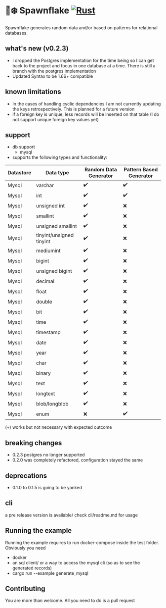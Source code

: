 # 🐙❄️ Spawnflake [![Rust](https://github.com/elasticrash/spawnflake/actions/workflows/rust.yml/badge.svg)](https://github.com/elasticrash/spawnflake/actions/workflows/rust.yml)

Spawnflake generates random data and/or based on patterns for relational databases.


## what's new (v0.2.3)
* I dropped the Postgres implementation for the time being so I can get back to the project and focus in one database at a time. There is still a branch with the postgres implementation
* Updated Syntax to be 1.66+ compatible

## known limitations
*  In the cases of handling cyclic dependencies I am not currently updating the keys retrospectively. This is planned for a future version
* if a foreign key is unique, less records will be inserted on that table (I do not support unique foreign key values yet)

## support 
* db support
    - mysql
* supports the following types and functionality:

| Datastore   | Data type                | Random Data Generator   | Pattern Based Generator   |
| ----------- | -----------              |-----------              | -----------               |
| Mysql       | varchar                  | ✔️                      | ✔️                       |
| Mysql       | int                      | ✔️                      | ✔️                       |
| Mysql       | unsigned int             | ✔️                      | ❌                       |
| Mysql       | smallint                 | ✔️                      | ❌                       |
| Mysql       | unsigned smallint        | ✔️                      | ❌                       |
| Mysql       | tinyint/unsigned tinyint | ✔️                      | ❌                       |
| Mysql       | mediumint                | ✔️                      | ❌                       |  
| Mysql       | bigint                   | ✔️                      | ❌                       |
| Mysql       | unsigned bigint          | ✔️                      | ❌                       |
| Mysql       | decimal                  | ✔️                      | ❌                       |
| Mysql       | float                    | ✔️                      | ❌                       |
| Mysql       | double                   | ✔️                      | ❌                       |
| Mysql       | bit                      | ✔️                      | ❌                       |
| Mysql       | time                     | ✔️                      | ❌                       |
| Mysql       | timestamp                | ✔️                      | ❌                       |
| Mysql       | date                     | ✔️                      | ❌                       |
| Mysql       | year                     | ✔️                      | ❌                       |
| Mysql       | char                     | ✔️                      | ❌                       |
| Mysql       | binary                   | ✔️                      | ❌                       |
| Mysql       | text                     | ✔️                      | ❌                       |
| Mysql       | longtext                 | ✔️                      | ❌                       |
| Mysql       | blob/longblob            | ✔️                      | ❌                       |
| Mysql       | enum                     | ❌                      | ✔️                       |

(+) works but not necessary with expected outcome

## breaking changes
* 0.2.3 postgres no longer supported
* 0.2.0 was completely refactored, configuration stayed the same

## deprecations
* 0.1.0 to 0.1.5 is going to be yanked

## cli 
a pre release version is available/ check cli/readme.md for usage

## Running the example
Running the example requires to run docker-compose inside the test folder. Obviously you need
* docker
* an sql client/ or a way to access the mysql cli (so as to see the generated records)
* cargo run --example generate_mysql

## Contributing

You are more than welcome. All you need to do is a pull request
